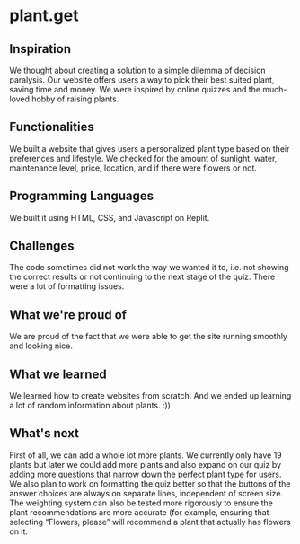 # plant.get

## Inspiration

We thought about creating a solution to a simple dilemma of decision paralysis. Our website offers users a way to pick their best suited plant, saving time and money. We were inspired by online quizzes and the much-loved hobby of raising plants. 

## Functionalities

We built a website that gives users a personalized plant type based on their preferences and lifestyle. We checked for the amount of sunlight, water, maintenance level, price, location, and if there were flowers or not. 

## Programming Languages
We built it using HTML, CSS, and Javascript on Replit.

## Challenges 
The code sometimes did not work the way we wanted it to, i.e. not showing the correct results or not continuing to the next stage of the quiz. There were a lot of formatting issues.

## What we're proud of
We are proud of the fact that we were able to get the site running smoothly and looking nice. 

## What we learned
We learned how to create websites from scratch. And we ended up learning a lot of random information about plants. :))

## What's next 
First of all, we can add a whole lot more plants. We currently only have 19 plants but later we could add more plants and also expand on our quiz by adding more questions that narrow down the perfect plant type for users. We also plan to work on formatting the quiz better so that the buttons of the answer choices are always on separate lines, independent of screen size. The weighting system can also be tested more rigorously to ensure the plant recommendations are more accurate (for example, ensuring that selecting “Flowers, please” will recommend a plant that actually has flowers on it.
